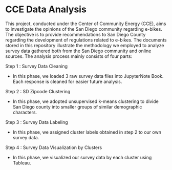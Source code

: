 # CCE Data Analysis
 This project, conducted under the Center of Community Energy (CCE), aims to investigate the opinions of the San Diego community regarding e-bikes. The objective is to provide recommendations to San Diego County regarding the development of regulations related to e-bikes.
 The documents stored in this repository illustrate the methodology we employed to analyze survey data gathered both from the San Diego community and online sources. The analysis process mainly consists of four parts:
 
 Step 1 : Survey Data Cleaning
 - In this phase, we loaded 3 raw survey data files into JupyterNote Book. Each response is cleaned for easier future analysis.

 Step 2 : SD Zipcode Clustering
 - In this phase, we adopted unsupervised k-means clustering to divide San Diego county into smaller groups of similar demographic characters.
 
 Step 3 : Survey Data Labeling
 - In this phase, we assigned cluster labels obtained in step 2 to our own survey data.
 
 Step 4 : Survey Data Visualization by Clusters
 - In this phase, we visualized our survey data by each cluster using Tableau.
